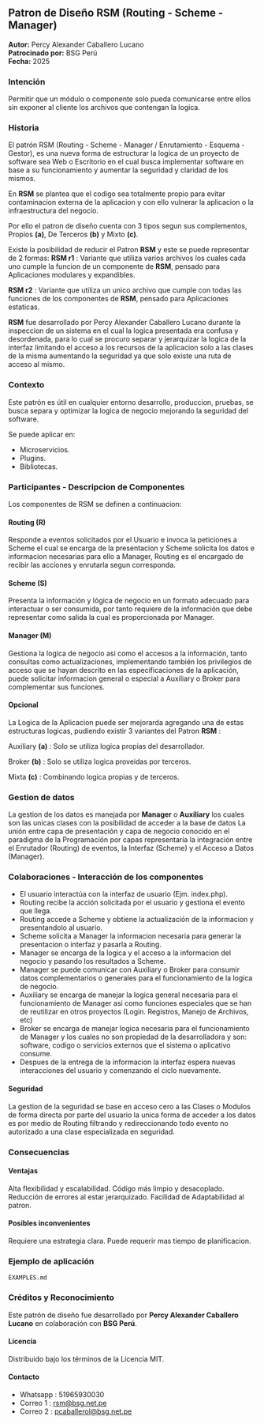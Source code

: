 ## Patron de Diseño RSM (Routing - Scheme - Manager)

**Autor:** Percy Alexander Caballero Lucano  
**Patrocinado por:** BSG Perú  
**Fecha:** 2025

### Intención
Permitir que un módulo o componente solo pueda comunicarse entre ellos sin exponer al cliente los archivos que contengan la logica.

### Historia
El patrón RSM (Routing - Scheme - Manager / Enrutamiento - Esquema - Gestor), es una nueva forma de estructurar la logica de un proyecto de software sea Web o Escritorio en el cual busca implementar software en base a su funcionamiento y aumentar la seguridad y claridad de los mismos.​

En **RSM** se plantea que el codigo sea totalmente propio para evitar contaminacion externa de la aplicacion y con ello vulnerar la aplicacion o la infraestructura del negocio.

Por ello el patron de diseño cuenta con 3 tipos segun sus complementos, Propios **(a)**, De Terceros **(b)** y Mixto **(c)**.

Existe la posibilidad de reducir el Patron **RSM** y este se puede representar de 2 formas:
**RSM r1** : Variante que utiliza varios archivos los cuales cada uno cumple la funcion de un componente de **RSM**, pensado para Aplicaciones modulares y expandibles.

**RSM r2** : Variante que utiliza un unico archivo que cumple con todas las funciones de los componentes de **RSM**, pensado para Aplicaciones estaticas.

**RSM** fue desarrollado por Percy Alexander Caballero Lucano durante la inspeccion de un sistema en el cual la logica presentada era confusa y desordenada, para lo cual se procuro separar y jerarquizar la logica de la interfaz limitando el acceso a los recursos de la aplicacion solo a las clases de la misma aumentando la seguridad ya que solo existe una ruta de acceso al mismo. 

### Contexto

Este patrón es útil en cualquier entorno desarrollo, produccion, pruebas, se busca separa y optimizar la logica de negocio mejorando la seguridad del software.

Se puede aplicar en:
- Microservicios.
- Plugins.
- Bibliotecas.

### Participantes - Descripcion de Componentes
Los componentes de RSM se definen a continuacion:

#### Routing (R)
Responde a eventos solicitados por el Usuario e invoca la peticiones a Scheme el cual se encarga de la presentacion y Scheme solicita los datos e informacion necesarias para ello a Manager, Routing es el encargado de recibir las acciones y enrutarla segun corresponda.

#### Scheme (S)
Presenta la información y lógica de negocio en un formato adecuado para interactuar o ser consumida, por tanto requiere de la información que debe representar como salida la cual es proporcionada por Manager.

#### Manager (M)
Gestiona la logica de negocio asi como el accesos a la información, tanto consultas como actualizaciones, implementando también los privilegios de acceso que se hayan descrito en las especificaciones de la aplicación, puede solicitar informacion general o especial a Auxiliary o Broker para complementar sus funciones.

#### Opcional
La Logica de la Aplicacion puede ser mejorarda agregando una de estas estructuras logicas, pudiendo existir 3 variantes del Patron **RSM** :

Auxiliary **(a)** : Solo se utiliza logica propias del desarrollador.

Broker **(b)** : Solo se utiliza logica proveidas por terceros.

Mixta **(c)** : Combinando logica propias y de terceros.

### Gestion de datos
La gestion de los datos es manejada por **Manager** o **Auxiliary** los cuales son las unicas clases con la posibilidad de acceder a la base de datos
La unión entre capa de presentación y capa de negocio conocido en el paradigma de la Programación por capas representaría la integración entre el Enrutador (Routing) de eventos, la Interfaz (Scheme) y el Acceso a Datos (Manager).

### Colaboraciones - Interacción de los componentes
- El usuario interactúa con la interfaz de usuario (Ejm. index.php).
- Routing recibe la acción solicitada por el usuario y gestiona el evento que llega.
- Routing accede a Scheme y obtiene la actualización de la informacion y presentandolo al usuario.
- Scheme solicita a Manager la informacion necesaria para generar la presentacion o interfaz y pasarla a Routing.
- Manager se encarga de la logica y el acceso a la informacion del negocio y pasando los resultados a Scheme.
- Manager se puede comunicar con Auxiliary o Broker para consumir datos complementarios o generales para el funcionamiento de la logica de negocio.
- Auxiliary se encarga de manejar la logica general necesaria para el funcionamiento de Manager asi como funciones especiales que se han de reutilizar en otros proyectos (Login. Registros, Manejo de Archivos, etc)
- Broker se encarga de manejar logica necesaria para el funcionamiento de Manager y los cuales no son propiedad de la desarrolladora y son: software, codigo o servicios externos que el sistema o aplicativo consume.
- Despues de la entrega de la informacion la interfaz espera nuevas interacciones del usuario y comenzando el ciclo nuevamente.

#### Seguridad
La gestion de la seguridad se base en acceso cero a las Clases o Modulos de forma directa por parte del usuario la unica forma de acceder a los datos es por medio de Routing filtrando y redireccionando todo evento no autorizado a una clase especializada en seguridad.

### Consecuencias
#### Ventajas
Alta flexibilidad y escalabilidad.
Código más limpio y desacoplado.
Reducción de errores al estar jerarquizado.
Facilidad de Adaptabilidad al patron.

#### Posibles inconvenientes
Requiere una estrategia clara.
Puede requerir mas tiempo de planificacion.

### Ejemplo de aplicación

`EXAMPLES.md`

### Créditos y Reconocimiento

Este patrón de diseño fue desarrollado por **Percy Alexander Caballero Lucano** en colaboración con **BSG Perú**.

#### Licencia
Distribuido bajo los términos de la Licencia MIT.

#### Contacto
- Whatsapp  :   51965930030
- Correo 1  :   rsm@bsg.net.pe
- Correo 2  :   pcaballerol@bsg.net.pe
